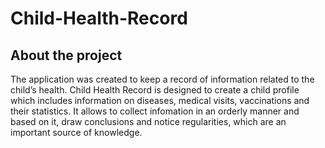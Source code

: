 # Child-Health-Record

## About the project
The application was created to keep a record of information related to the child’s health. Child Health Record is designed to create a child profile which includes information on diseases, medical visits, vaccinations and their statistics. It allows to collect infomation in an orderly manner and based on it, draw conclusions and notice regularities, which are an important source of knowledge. 
